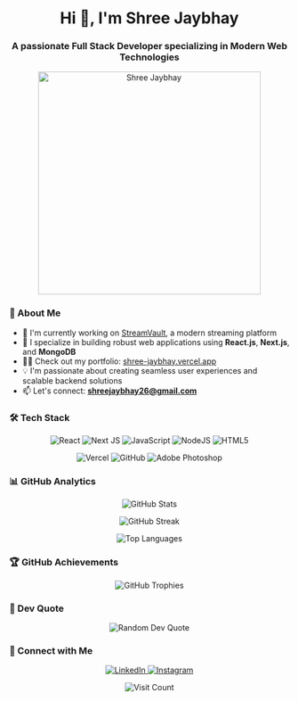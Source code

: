<h1 align="center">Hi 👋, I'm Shree Jaybhay</h1>
<h3 align="center">A passionate Full Stack Developer specializing in Modern Web Technologies</h3>

<p align="center">
  <img src="https://i.postimg.cc/rmgMC68N/1721838125823.jpg" alt="Shree Jaybhay" width="400"/>
</p>

### 🚀 About Me
- 🔭 I'm currently working on [StreamVault](https://streamvault-ten.vercel.app/), a modern streaming platform
- 🌱 I specialize in building robust web applications using **React.js**, **Next.js**, and **MongoDB**
- 👨‍💻 Check out my portfolio: [shree-jaybhay.vercel.app](https://shree-jaybhay.vercel.app/)
- 💡 I'm passionate about creating seamless user experiences and scalable backend solutions
- 📫 Let's connect: **shreejaybhay26@gmail.com**

### 🛠️ Tech Stack

<p align="center">
  <img src="https://img.shields.io/badge/react-%2320232a.svg?style=for-the-badge&logo=react&logoColor=%2361DAFB" alt="React"/>
  <img src="https://img.shields.io/badge/Next-black?style=for-the-badge&logo=next.js&logoColor=white" alt="Next JS"/>
  <img src="https://img.shields.io/badge/javascript-%23323330.svg?style=for-the-badge&logo=javascript&logoColor=%23F7DF1E" alt="JavaScript"/>
  <img src="https://img.shields.io/badge/node.js-6DA55F?style=for-the-badge&logo=node.js&logoColor=white" alt="NodeJS"/>
  <img src="https://img.shields.io/badge/html5-%23E34F26.svg?style=for-the-badge&logo=html5&logoColor=white" alt="HTML5"/>
</p>

<p align="center">
  <img src="https://img.shields.io/badge/vercel-%23000000.svg?style=for-the-badge&logo=vercel&logoColor=white" alt="Vercel"/>
  <img src="https://img.shields.io/badge/github-%23121011.svg?style=for-the-badge&logo=github&logoColor=white" alt="GitHub"/>
  <img src="https://img.shields.io/badge/adobe%20photoshop-%2331A8FF.svg?style=for-the-badge&logo=adobe%20photoshop&logoColor=white" alt="Adobe Photoshop"/>
</p>

### 📊 GitHub Analytics

<p align="center">
  <img src="https://github-readme-stats.vercel.app/api?username=shreejaybhay&theme=radical&hide_border=false&include_all_commits=false&count_private=false" alt="GitHub Stats"/>
</p>

<p align="center">
  <img src="https://github-readme-streak-stats.herokuapp.com/?user=shreejaybhay&theme=radical&hide_border=false" alt="GitHub Streak"/>
</p>

<p align="center">
  <img src="https://github-readme-stats.vercel.app/api/top-langs/?username=shreejaybhay&theme=radical&hide_border=false&include_all_commits=false&count_private=false&layout=compact" alt="Top Languages"/>
</p>

### 🏆 GitHub Achievements
<p align="center">
  <img src="https://github-profile-trophy.vercel.app/?username=shreejaybhay&theme=radical&no-frame=false&no-bg=true&margin-w=4" alt="GitHub Trophies"/>
</p>

### 💭 Dev Quote
<p align="center">
  <img src="https://quotes-github-readme.vercel.app/api?type=horizontal&theme=radical" alt="Random Dev Quote"/>
</p>

### 🤝 Connect with Me
<p align="center">
  <a href="https://linkedin.com/in/shree-jaybhay-084014316">
    <img src="https://img.shields.io/badge/LinkedIn-%230077B5.svg?logo=linkedin&logoColor=white" alt="LinkedIn"/>
  </a>
  <a href="https://instagram.com/___shree___26">
    <img src="https://img.shields.io/badge/Instagram-%23E4405F.svg?logo=Instagram&logoColor=white" alt="Instagram"/>
  </a>
</p>

<p align="center">
  <img src="https://visitcount.itsvg.in/api?id=shreejaybhay&icon=0&color=0" alt="Visit Count"/>
</p>

